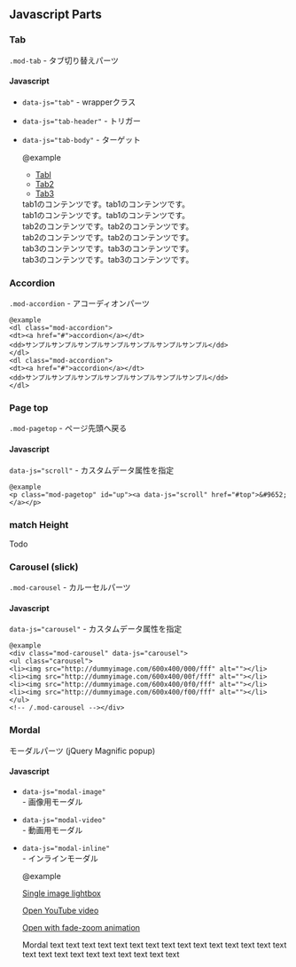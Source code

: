 ## Javascript Parts

### Tab

`.mod-tab` - タブ切り替えパーツ

#### Javascript

- `data-js="tab"` - wrapperクラス
- `data-js="tab-header"` - トリガー
- `data-js="tab-body"` - ターゲット


    @example
    <div class="mod-tab" data-js="tab">
    <ul class="tab-header" data-js="tab-header">
    <li class="is-active"><a href="#tab1">Tabl</a></li>
    <li><a href="#tab2">Tab2</a></li>
    <li><a href="#tab3">Tab3</a></li>
    </ul>

    <div class="tab-body" data-js="tab-body">
    <div class="tab-content is-active" id="tab1">
    tab1のコンテンツです。tab1のコンテンツです。<br>
    tab1のコンテンツです。tab1のコンテンツです。
    <!-- ./tab-content --></div>

    <div class="tab-content" id="tab2">
    tab2のコンテンツです。tab2のコンテンツです。<br>
    tab2のコンテンツです。tab2のコンテンツです。
    <!-- ./tab-content --></div>

    <div class="tab-content" id="tab3">
    tab3のコンテンツです。tab3のコンテンツです。<br>
    tab3のコンテンツです。tab3のコンテンツです。
    <!-- ./tab-content --></div>
    <!-- ./tab-body --></div>
    <!-- /.mod-tab --></div>

### Accordion

`.mod-accordion` - アコーディオンパーツ

    @example
    <dl class="mod-accordion">
    <dt><a href="#">accordion</a></dt>
    <dd>サンプルサンプルサンプルサンプルサンプルサンプルサンプル</dd>
    </dl>
    <dl class="mod-accordion">
    <dt><a href="#">accordion</a></dt>
    <dd>サンプルサンプルサンプルサンプルサンプルサンプルサンプル</dd>
    </dl>

### Page top

`.mod-pagetop` - ページ先頭へ戻る

#### Javascript

`data-js="scroll"` - カスタムデータ属性を指定


    @example
    <p class="mod-pagetop" id="up"><a data-js="scroll" href="#top">&#9652;</a></p>


### match Height

Todo



### Carousel (slick)

`.mod-carousel` - カルーセルパーツ

#### Javascript

`data-js="carousel"` - カスタムデータ属性を指定


    @example
    <div class="mod-carousel" data-js="carousel">
    <ul class="carousel">
    <li><img src="http://dummyimage.com/600x400/000/fff" alt=""></li>
    <li><img src="http://dummyimage.com/600x400/00f/fff" alt=""></li>
    <li><img src="http://dummyimage.com/600x400/0f0/fff" alt=""></li>
    <li><img src="http://dummyimage.com/600x400/f00/fff" alt=""></li>
    </ul>
    <!-- /.mod-carousel --></div>

### Mordal

モーダルパーツ (jQuery Magnific popup)

#### Javascript

* `data-js="modal-image"`<br>- 画像用モーダル
* `data-js="modal-video"`<br>- 動画用モーダル
* `data-js="modal-inline"`<br>- インラインモーダル


    @example
    <p><a data-js="modal-image" href="http://dummyimage.com/600x400/000/fff">Single image lightbox</a></p>

    <p><a data-js="modal-video" href="https://www.youtube.com/watch?v=OrTaVV0Hkng">Open YouTube video</a></p>

    <p><a data-js="modal-inline" href="#test-popup">Open with fade-zoom animation</a></p>
    <div class="mod-dialog mfp-hide" id="test-popup">Mordal text text text text text text text text text text text text text text text text text text text text text text text text text </div>
